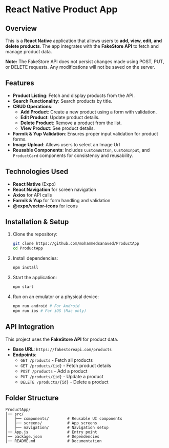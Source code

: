 # React Native Product App

## Overview

This is a **React Native** application that allows users to **add, view, edit, and delete products**. The app integrates with the **FakeStore API** to fetch and manage product data.

**Note:** The FakeStore API does not persist changes made using POST, PUT, or DELETE requests. Any modifications will not be saved on the server.

## Features

- **Product Listing**: Fetch and display products from the API.
- **Search Functionality**: Search products by title.
- **CRUD Operations**:
  - **Add Product**: Create a new product using a form with validation.
  - **Edit Product**: Update product details.
  - **Delete Product**: Remove a product from the list.
  - **View Product**: See product details.
- **Formik & Yup Validation**: Ensures proper input validation for product forms.
- **Image Upload**: Allows users to select an Image Url
- **Reusable Components**: Includes `CustomButton`, `CustomInput`, and `ProductCard` components for consistency and reusability.

## Technologies Used

- **React Native** (Expo)
- **React Navigation** for screen navigation
- **Axios** for API calls
- **Formik & Yup** for form handling and validation
- **@expo/vector-icons** for icons

## Installation & Setup

1. Clone the repository:
   ```sh
   git clone https://github.com/mohammedsanaved/ProductApp
   cd ProductApp
   ```
2. Install dependencies:
   ```sh
   npm install
   ```
3. Start the application:
   ```sh
   npm start
   ```
4. Run on an emulator or a physical device:
   ```sh
   npm run android # For Android
   npm run ios # For iOS (Mac only)
   ```

## API Integration

This project uses the **FakeStore API** for product data.

- **Base URL**: `https://fakestoreapi.com/products`
- **Endpoints**:
  - `GET /products` - Fetch all products
  - `GET /products/{id}` - Fetch product details
  - `POST /products` - Add a product
  - `PUT /products/{id}` - Update a product
  - `DELETE /products/{id}` - Delete a product

## Folder Structure

```
ProductApp/
│── src/
│   ├── components/        # Reusable UI components
│   ├── screens/           # App screens
│   ├── navigation/        # Navigation setup
│── App.js                 # Entry point
│── package.json           # Dependencies
│── README.md              # Documentation
```
